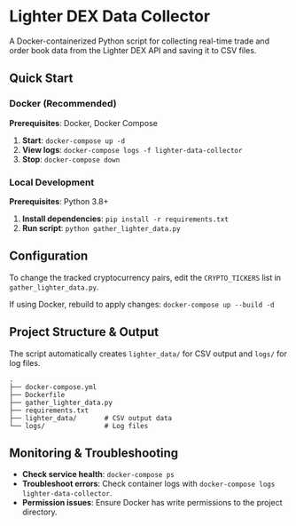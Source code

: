 # Lighter DEX Data Collector

A Docker-containerized Python script for collecting real-time trade and order book data from the Lighter DEX API and saving it to CSV files.

## Quick Start

### Docker (Recommended)
**Prerequisites**: Docker, Docker Compose

1.  **Start**: `docker-compose up -d`
2.  **View logs**: `docker-compose logs -f lighter-data-collector`
3.  **Stop**: `docker-compose down`

### Local Development
**Prerequisites**: Python 3.8+

1.  **Install dependencies**: `pip install -r requirements.txt`
2.  **Run script**: `python gather_lighter_data.py`

## Configuration

To change the tracked cryptocurrency pairs, edit the `CRYPTO_TICKERS` list in `gather_lighter_data.py`.

If using Docker, rebuild to apply changes: `docker-compose up --build -d`

## Project Structure & Output

The script automatically creates `lighter_data/` for CSV output and `logs/` for log files.

```
.
├── docker-compose.yml
├── Dockerfile
├── gather_lighter_data.py
├── requirements.txt
├── lighter_data/       # CSV output data
└── logs/               # Log files
```

## Monitoring & Troubleshooting

- **Check service health**: `docker-compose ps`
- **Troubleshoot errors**: Check container logs with `docker-compose logs lighter-data-collector`.
- **Permission issues**: Ensure Docker has write permissions to the project directory.
